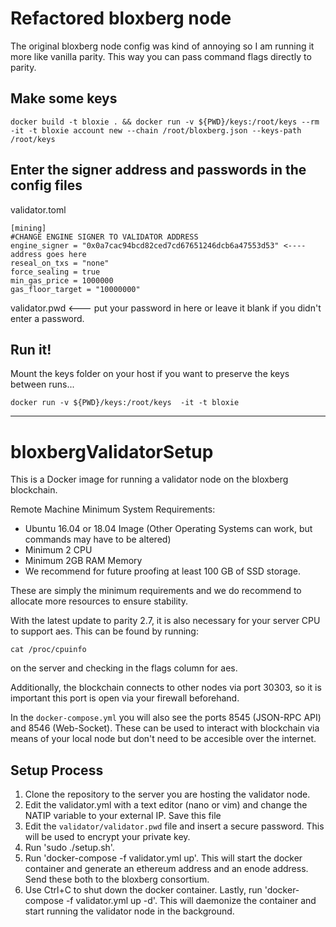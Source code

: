 
#  Refactored bloxberg node

The original bloxberg node config was kind of annoying so I am running it more like vanilla parity. This way you can pass command flags directly to parity.
## Make some keys
```
docker build -t bloxie . && docker run -v ${PWD}/keys:/root/keys --rm -it -t bloxie account new --chain /root/bloxberg.json --keys-path /root/keys
```

## Enter the signer address and passwords in the config files

validator.toml
```
[mining]
#CHANGE ENGINE SIGNER TO VALIDATOR ADDRESS
engine_signer = "0x0a7cac94bcd82ced7cd67651246dcb6a47553d53" <---- address goes here
reseal_on_txs = "none"
force_sealing = true
min_gas_price = 1000000
gas_floor_target = "10000000"
```

validator.pwd <--- put your password in here or leave it blank if you didn't enter a password.

## Run it!

Mount the keys folder on your host if you want to preserve the keys between runs...
```
docker run -v ${PWD}/keys:/root/keys  -it -t bloxie
```

---
# bloxbergValidatorSetup
This is a Docker image for running a validator node on the bloxberg blockchain. 

Remote Machine Minimum System Requirements:
* Ubuntu 16.04 or 18.04 Image (Other Operating Systems can work, but commands may have to be altered)
* Minimum 2 CPU
* Minimum 2GB RAM Memory
* We recommend for future proofing at least 100 GB of SSD storage.

These are simply the minimum requirements and we do recommend to allocate more resources to ensure stability.

With the latest update to parity 2.7, it is also necessary for your server CPU to support aes. This can be found by running:

```
cat /proc/cpuinfo
```
on the server and checking in the flags column for aes.

Additionally, the blockchain connects to other nodes via port 30303, so it is important this port is open via your firewall beforehand.

In the `docker-compose.yml` you will also see the ports 8545 (JSON-RPC API) and 8546 (Web-Socket). These can be used to interact with blockchain via means of your local node but don't need to be accesible over the internet.

## Setup Process

1. Clone the repository to the server you are hosting the validator node.
2. Edit the validator.yml with a text editor (nano or vim) and change the NATIP variable to your external IP. Save this file
3. Edit the `validator/validator.pwd` file and insert a secure password. This will be used to encrypt your private key.
4. Run 'sudo ./setup.sh'.
5. Run 'docker-compose -f validator.yml up'. This will start the docker container and generate an ethereum address and an enode address. Send these both to the bloxberg consortium.
6. Use Ctrl+C to shut down the docker container. Lastly, run 'docker-compose -f validator.yml up -d'. This will daemonize the container and start running the validator node in the background.
